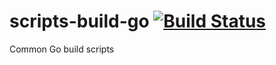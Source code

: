 # scripts-build-go [![Build Status](https://travis-ci.org/crucibuild/scripts-build-go.svg?branch=master)](https://travis-ci.org/crucibuild/scripts-build-go)
Common Go build scripts
